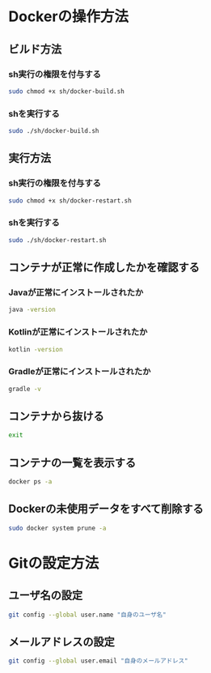 # Dockerの操作方法

## ビルド方法

### sh実行の権限を付与する

```sh
sudo chmod +x sh/docker-build.sh
```

### shを実行する
```sh
sudo ./sh/docker-build.sh
```

## 実行方法

### sh実行の権限を付与する

```sh
sudo chmod +x sh/docker-restart.sh
```

### shを実行する
```sh
sudo ./sh/docker-restart.sh
```

## コンテナが正常に作成したかを確認する

### Javaが正常にインストールされたか

```sh
java -version
```

### Kotlinが正常にインストールされたか

```sh
kotlin -version
```


### Gradleが正常にインストールされたか

```sh
gradle -v
```


## コンテナから抜ける

```sh
exit
```

## コンテナの一覧を表示する

```sh
docker ps -a
```

## Dockerの未使用データをすべて削除する

```sh
sudo docker system prune -a
```

# Gitの設定方法

## ユーザ名の設定

```sh
git config --global user.name "自身のユーザ名"
```

## メールアドレスの設定

```sh
git config --global user.email "自身のメールアドレス"
```